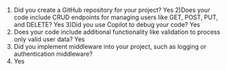 1) Did you create a GitHub repository for your project?
Yes
2)Does your code include CRUD endpoints for managing users like GET, POST, PUT, and DELETE?
Yes
3)Did you use Copilot to debug your code?
Yes
4) Does your code include additional functionality like validation to process only valid user data? 
Yes
5) Did you implement middleware into your project, such as logging or authentication middleware?
6) Yes  
